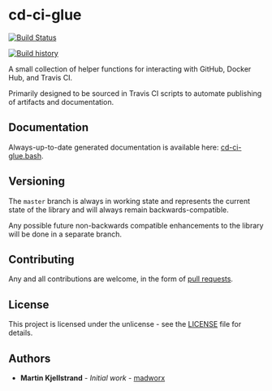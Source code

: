 cd-ci-glue
=========

[![Build Status](https://travis-ci.org/madworx/cd-ci-glue.svg?branch=master)](https://travis-ci.org/madworx/cd-ci-glue)

[![Build history](https://buildstats.info/travisci/chart/madworx/cd-ci-glue?branch=master)](https://travis-ci.org/madworx/cd-ci-glue/builds)

A small collection of helper  functions for interacting with GitHub,
Docker Hub, and Travis CI.

Primarily designed to  be sourced in Travis CI  scripts to automate
publishing of artifacts and documentation.

## Documentation

Always-up-to-date generated documentation is available here: [cd-ci-glue.bash](https://madworx.github.io/cd-ci-glue/cd-ci-glue_8bash.html).

## Versioning

The `master` branch is always in working state and represents the current state of the library and will always remain backwards-compatible.

Any possible future non-backwards compatible enhancements to the library will be done in a separate branch.

## Contributing

Any and all contributions are welcome, in the form of [pull requests](https://github.com/madworx/cd-ci-glue/pulls).

## License

This project is licensed under the unlicense - see the [LICENSE](LICENSE) file for details.

## Authors

* **Martin Kjellstrand** - *Initial work* - [madworx](https://github.com/madworx)

